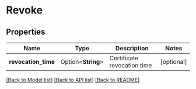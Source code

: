 # Revoke

## Properties

Name | Type | Description | Notes
------------ | ------------- | ------------- | -------------
**revocation_time** | Option<**String**> | Certificate revocation time | [optional]

[[Back to Model list]](../README.md#documentation-for-models) [[Back to API list]](../README.md#documentation-for-api-endpoints) [[Back to README]](../README.md)


